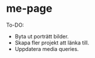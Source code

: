 # me-page

To-DO:
- Byta ut porträtt bilder.
- Skapa fler projekt att länka till.
- Uppdatera media queries.
